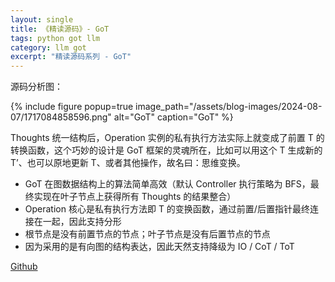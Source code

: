```yaml
---
layout: single
title: 《精读源码》- GoT
tags: python got llm
category: llm got
excerpt: "精读源码系列 - GoT"
---
```


源码分析图：

{% include figure popup=true image_path="/assets/blog-images/2024-08-07/1717084858596.png" alt="GoT" caption="GoT" %}

Thoughts 统一结构后，Operation 实例的私有执行方法实际上就变成了前置 T 的转换函数，这个巧妙的设计是 GoT 框架的灵魂所在，比如可以用这个 T 生成新的 T’、也可以原地更新 T、或者其他操作，故名曰：思维变换。

* GoT 在图数据结构上的算法简单高效（默认 Controller 执行策略为 BFS，最终实现在叶子节点上获得所有 Thoughts 的结果整合）
* Operation 核心是私有执行方法即 T 的变换函数，通过前置/后置指针最终连接在一起，因此支持分形
* 根节点是没有前置节点的节点；叶子节点是没有后置节点的节点
* 因为采用的是有向图的结构表达，因此天然支持降级为 IO / CoT / ToT

[Github](https://github.com/spcl/graph-of-thoughts)
